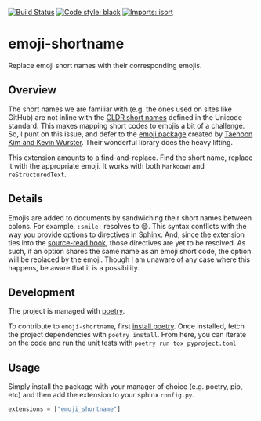 [![Build Status](https://github.com/nicholasphair/emoji-shortname/actions/workflows/build.yml/badge.svg?branch=main)](https://github.com/nicholasphair/emoji-shortname/actions/workflows/build.yml)
[![Code style: black](https://img.shields.io/badge/code%20style-black-000000.svg)](https://github.com/psf/black)
[![Imports: isort](https://img.shields.io/badge/%20imports-isort-%231674b1?style=flat&labelColor=ef8336)](https://pycqa.github.io/isort/)


# emoji-shortname
Replace emoji short names with their corresponding emojis.

## Overview
The short names we are familiar with (e.g. the ones used on sites like GitHub)
are not inline with the [CLDR short names][1] defined in the Unicode standard.
This makes mapping short codes to emojis a bit of a challenge. So, I punt on
this issue, and defer to the [emoji package][2] created by [Taehoon Kim and Kevin Wurster][3].
Their wonderful library does the heavy lifting.  

This extension amounts to a find-and-replace. Find the short name, replace it with the
appropriate emoji. It works with both `Markdown` and `reStructuredText`.

## Details
Emojis are added to documents by sandwiching their short names between colons.
For example, `:smile:` resolves to :smile:. This syntax conflicts with
the way you provide options to directives in Sphinx. And, since the extension
ties into the [source-read hook][4], those directives are yet to be resolved.
As such, if an option shares the same name as an emoji short code, the option
will be replaced by the emoji. Though I am unaware of any case where this happens,
be aware that it is a possibility.

## Development
The project is managed with [poetry][5].  

To contribute to `emoji-shortname`, first [install poetry][6]. Once installed,
fetch the project dependencies with `poetry install`. From here, you can
iterate on the code and run the unit tests with `poetry run tox pyproject.toml`

## Usage
Simply install the package with your manager of choice (e.g. poetry, pip, etc)
and then add the extension to your sphinx `config.py`.
```python
extensions = ["emoji_shortname"]
```

[1]: https://unicode.org/emoji/charts/full-emoji-list.html
[2]: https://github.com/carpedm20/emoji/
[3]: https://github.com/carpedm20/emoji/blob/master/LICENSE.txt
[4]: https://www.sphinx-doc.org/en/master/extdev/appapi.html#event-source-read
[5]: https://python-poetry.org/
[6]: https://python-poetry.org/docs/#installation
